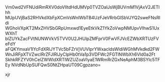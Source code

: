 Vm0wd2VFNUdiRmRXV0doVlltdHdUMVp0TVZOalJsWjBUVmM1VjAxV2JETlhh
MUpUVjBaS2RHVkdXbFpXCmVsWnlWbTB4UzFJeVRrbGlSbVJYQ2sweFNsRldi
WGhoVXpKT2MxZHVSbGRpUmxwd1EyeEtkVkZ1YkZoVwpNMUpvVlhwS1UxWXhT
blZUYkZacFVtNUNWVkV5TVV0U2JHUlpZMFprV0FwVFJVcEZWbXRTUzFVeFdY
aFQKYmxaV1lYcFdXRlJYTVc5bFZrVjVUVlprYWxacldsWldiWGhMVkdkd2FW
WnJiRFpXTVZwclRrZFJlRlJyClpHb0tVa1p3VDFWc2FGTlNWbXh6Vld0a2Ft
SkhkRFZYV0hCelZWWldXRTlWZUZoaVIyaE1WRmRrZGxNeAphM3BSYlc5TFEy
NVdNbUpSUFQwS0NtZHpaUT09Cgpzano=

xjr